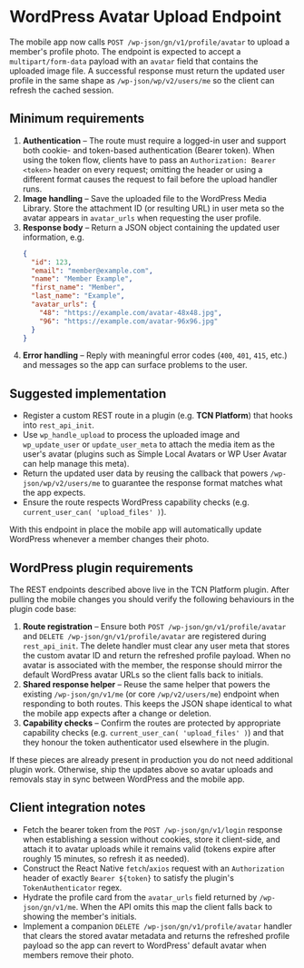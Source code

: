 # WordPress Avatar Upload Endpoint

The mobile app now calls `POST /wp-json/gn/v1/profile/avatar` to upload a member's profile photo. The endpoint is expected to accept a `multipart/form-data` payload with an `avatar` field that contains the uploaded image file. A successful response must return the updated user profile in the same shape as `/wp-json/wp/v2/users/me` so the client can refresh the cached session.

## Minimum requirements

1. **Authentication** – The route must require a logged-in user and support both cookie- and token-based authentication (Bearer token). When using the token flow, clients have to pass an `Authorization: Bearer <token>` header on every request; omitting the header or using a different format causes the request to fail before the upload handler runs.
2. **Image handling** – Save the uploaded file to the WordPress Media Library. Store the attachment ID (or resulting URL) in user meta so the avatar appears in `avatar_urls` when requesting the user profile.
3. **Response body** – Return a JSON object containing the updated user information, e.g.
   ```json
   {
     "id": 123,
     "email": "member@example.com",
     "name": "Member Example",
     "first_name": "Member",
     "last_name": "Example",
     "avatar_urls": {
       "48": "https://example.com/avatar-48x48.jpg",
       "96": "https://example.com/avatar-96x96.jpg"
     }
   }
   ```
4. **Error handling** – Reply with meaningful error codes (`400`, `401`, `415`, etc.) and messages so the app can surface problems to the user.

## Suggested implementation

- Register a custom REST route in a plugin (e.g. **TCN Platform**) that hooks into `rest_api_init`.
- Use `wp_handle_upload` to process the uploaded image and `wp_update_user` or `update_user_meta` to attach the media item as the user's avatar (plugins such as Simple Local Avatars or WP User Avatar can help manage this meta).
- Return the updated user data by reusing the callback that powers `/wp-json/wp/v2/users/me` to guarantee the response format matches what the app expects.
- Ensure the route respects WordPress capability checks (e.g. `current_user_can( 'upload_files' )`).

With this endpoint in place the mobile app will automatically update WordPress whenever a member changes their photo.

## WordPress plugin requirements

The REST endpoints described above live in the TCN Platform plugin. After pulling the
mobile changes you should verify the following behaviours in the plugin code base:

1. **Route registration** – Ensure both `POST /wp-json/gn/v1/profile/avatar` and
   `DELETE /wp-json/gn/v1/profile/avatar` are registered during `rest_api_init`.
   The delete handler must clear any user meta that stores the custom avatar ID and
   return the refreshed profile payload. When no avatar is associated with the member,
   the response should mirror the default WordPress avatar URLs so the client falls
   back to initials.
2. **Shared response helper** – Reuse the same helper that powers the existing
   `/wp-json/gn/v1/me` (or core `/wp/v2/users/me`) endpoint when responding to both
   routes. This keeps the JSON shape identical to what the mobile app expects after a
   change or deletion.
3. **Capability checks** – Confirm the routes are protected by appropriate
   capability checks (e.g. `current_user_can( 'upload_files' )`) and that they honour
   the token authenticator used elsewhere in the plugin.

If these pieces are already present in production you do not need additional plugin
work. Otherwise, ship the updates above so avatar uploads and removals stay in sync
between WordPress and the mobile app.

## Client integration notes

- Fetch the bearer token from the `POST /wp-json/gn/v1/login` response when establishing a session without cookies, store it client-side, and attach it to avatar uploads while it remains valid (tokens expire after roughly 15 minutes, so refresh it as needed).
- Construct the React Native `fetch`/`axios` request with an `Authorization` header of exactly `Bearer ${token}` to satisfy the plugin's `TokenAuthenticator` regex.
- Hydrate the profile card from the `avatar_urls` field returned by `/wp-json/gn/v1/me`. When the API omits this map the client falls back to showing the member's initials.
- Implement a companion `DELETE /wp-json/gn/v1/profile/avatar` handler that clears the stored avatar metadata and returns the refreshed profile payload so the app can revert to WordPress' default avatar when members remove their photo.
